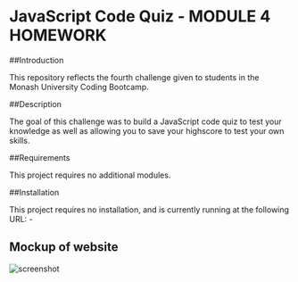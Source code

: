 # JavaScript Code Quiz - MODULE 4 HOMEWORK

##Introduction

This repository reflects the fourth challenge given to students in the Monash University Coding Bootcamp.

##Description 

The goal of this challenge was to build a JavaScript code quiz to test your knowledge as well as allowing you to save your highscore to test your own skills. 

##Requirements

This project requires no additional modules.

##Installation

This project requires no installation, and is currently running at the following URL: - 


## Mockup of website 

![screenshot](https://user-images.githubusercontent.com/114797368/208275992-791d60fd-035a-4887-af9c-c909b6d87ea3.png)


